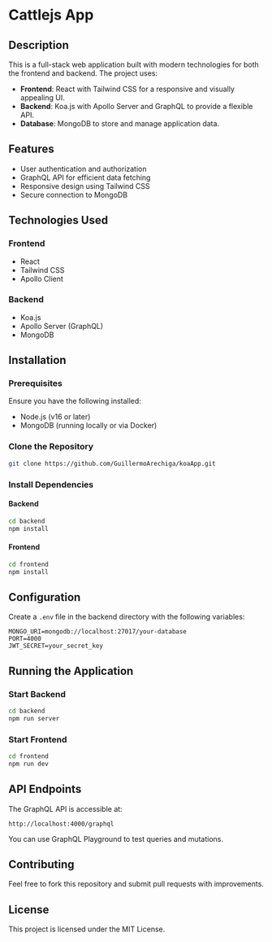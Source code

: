 # Cattlejs App

## Description
This is a full-stack web application built with modern technologies for both the frontend and backend. The project uses:

- **Frontend**: React with Tailwind CSS for a responsive and visually appealing UI.
- **Backend**: Koa.js with Apollo Server and GraphQL to provide a flexible API.
- **Database**: MongoDB to store and manage application data.

## Features
- User authentication and authorization
- GraphQL API for efficient data fetching
- Responsive design using Tailwind CSS
- Secure connection to MongoDB

## Technologies Used

### Frontend
- React
- Tailwind CSS
- Apollo Client

### Backend
- Koa.js
- Apollo Server (GraphQL)
- MongoDB

## Installation

### Prerequisites
Ensure you have the following installed:
- Node.js (v16 or later)
- MongoDB (running locally or via Docker)

### Clone the Repository
```sh
git clone https://github.com/GuillermoArechiga/koaApp.git
```

### Install Dependencies
#### Backend
```sh
cd backend
npm install
```
#### Frontend
```sh
cd frontend
npm install
```

## Configuration
Create a `.env` file in the backend directory with the following variables:
```
MONGO_URI=mongodb://localhost:27017/your-database
PORT=4000
JWT_SECRET=your_secret_key
```

## Running the Application

### Start Backend
```sh
cd backend
npm run server
```

### Start Frontend
```sh
cd frontend
npm run dev
```

## API Endpoints
The GraphQL API is accessible at:
```
http://localhost:4000/graphql
```
You can use GraphQL Playground to test queries and mutations.

## Contributing
Feel free to fork this repository and submit pull requests with improvements.

## License
This project is licensed under the MIT License.


